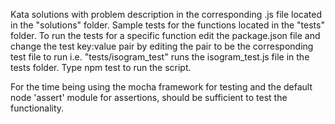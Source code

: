Kata solutions with problem description in the corresponding .js file located in the "solutions" folder.
Sample tests for the functions located in the "tests" folder.
To run the tests for a specific function edit the package.json file and change the test key:value pair by editing the pair to be the corresponding test file to run i.e. "tests/isogram_test" runs the isogram_test.js file in the tests folder. Type npm test to run the script.

For the time being using the mocha  framework for testing and the default node 'assert' module for assertions, should be sufficient to test the functionality.
